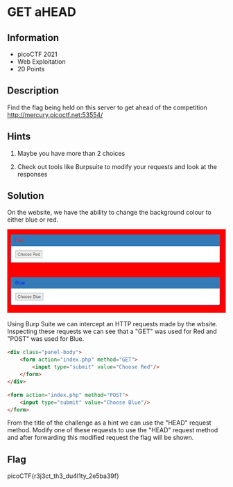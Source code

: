 # GET aHEAD

## Information

- picoCTF 2021
- Web Exploitation
- 20 Points

## Description

Find the flag being held on this server to get ahead of the competition http://mercury.picoctf.net:53554/

## Hints

1. Maybe you have more than 2 choices

2. Check out tools like Burpsuite to modify your requests and look at the responses

## Solution

On the website, we have the ability to change the background colour to either blue or red.

![initial webpage](images/initial.PNG)

Using Burp Suite we can intercept an HTTP requests made by the wbsite. Inspecting these requests we can see that a "GET" was used for Red and "POST" was used for Blue.

```HTML
<div class="panel-body">
    <form action="index.php" method="GET">
        <input type="submit" value="Choose Red"/>
    </form>
</div>
```

```HTML
<form action="index.php" method="POST">
    <input type="submit" value="Choose Blue"/>
</form>
```

From the title of the challenge as a hint we can use the "HEAD" request method. Modify one of these requests to use the "HEAD" request method and after forwarding this modified request the flag will be shown.

## Flag

picoCTF{r3j3ct_th3_du4l1ty_2e5ba39f}
